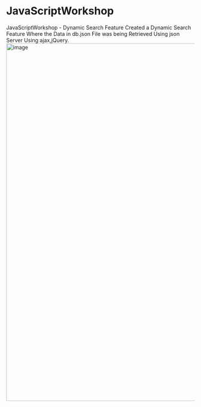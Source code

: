 # JavaScriptWorkshop
JavaScriptWorkshop - Dynamic Search Feature
Created a Dynamic Search Feature Where the Data in db.json File was being Retrieved Using json Server Using ajax,jQuery.
<img width="959" alt="image" src="https://github.com/user-attachments/assets/12a19962-2b37-4a85-9e97-6ca092699057">
